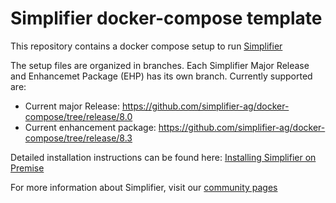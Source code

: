 # Simplifier docker-compose template
This repository contains a docker compose setup to run [Simplifier](https://simplifier.io)

The setup files are organized in branches. Each Simplifier Major Release and Enhancemet Package (EHP) has its own branch. Currently supported are:
 * Current major Release: https://github.com/simplifier-ag/docker-compose/tree/release/8.0
 * Current enhancement package: https://github.com/simplifier-ag/docker-compose/tree/release/8.3

 Detailed installation instructions can be found here: [Installing Simplifier on Premise](https://community.simplifier.io/doc/installation-instructions/on-premise/installing-premise-image/)
 
 For more information about Simplifier, visit our [community pages](https://community.simplifier.io/)
